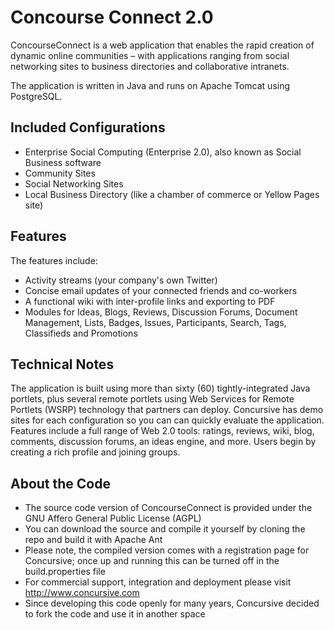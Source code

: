 # Concourse Connect 2.0

ConcourseConnect is a web application that enables the rapid creation of dynamic online communities – with applications ranging from social networking sites to business directories and collaborative intranets.

The application is written in Java and runs on Apache Tomcat using PostgreSQL.

## Included Configurations

* Enterprise Social Computing (Enterprise 2.0), also known as Social Business software
* Community Sites
* Social Networking Sites
* Local Business Directory (like a chamber of commerce or Yellow Pages site)

## Features

The features include:

* Activity streams (your company's own Twitter)
* Concise email updates of your connected friends and co-workers
* A functional wiki with inter-profile links and exporting to PDF
* Modules for Ideas, Blogs, Reviews, Discussion Forums, Document Management, Lists, Badges, Issues, Participants, Search, Tags, Classifieds and Promotions

## Technical Notes

The application is built using more than sixty (60) tightly-integrated Java portlets, plus several remote portlets using Web Services for Remote Portlets (WSRP) technology that partners can deploy. Concursive has demo sites for each configuration so you can can quickly evaluate the application. Features include a full range of Web 2.0 tools: ratings, reviews, wiki, blog, comments, discussion forums, an ideas engine, and more. Users begin by creating a rich profile and joining groups.

## About the Code

* The source code version of ConcourseConnect is provided under the GNU Affero General Public License (AGPL)
* You can download the source and compile it yourself by cloning the repo and build it with Apache Ant
* Please note, the compiled version comes with a registration page for Concursive; once up and running this can be turned off in the build.properties file
* For commercial support, integration and deployment please visit http://www.concursive.com
* Since developing this code openly for many years, Concursive decided to fork the code and use it in another space
